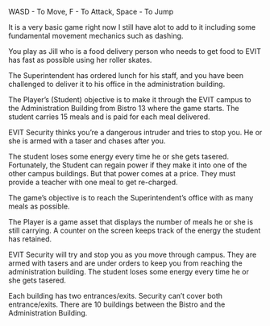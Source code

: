 WASD - To Move,
F - To Attack,
Space - To Jump

It is a very basic game right now I still have alot to add to it including some fundamental movement mechanics such as dashing.

You play as Jill who is a food delivery person who needs to get food to EVIT has fast as possible using her roller skates.

The Superintendent has ordered lunch for his staff, and you have been challenged to deliver it to his office in the administration building.

The Player’s (Student) objective is to make it through the EVIT campus to the Administration Building from Bistro 13 where the game starts. The student carries 15 meals and is paid for each meal delivered.

EVIT Security thinks you’re a dangerous intruder and tries to stop you. He or she is armed with a taser and chases after you.

The student loses some energy every time he or she gets tasered. Fortunately, the Student can regain power if they make it into one of the other campus buildings. But that power comes at a price. They must provide a teacher with one meal to get re-charged.

The game’s objective is to reach the Superintendent’s office with as many meals as possible.

The Player is a game asset that displays the number of meals he or she is still carrying. A counter on the screen keeps track of the energy the student has retained.

EVIT Security will try and stop you as you move through campus. They are armed with tasers and are under orders to keep you from reaching the administration building. The student loses some energy every time he or she gets tasered.

Each building has two entrances/exits. Security can’t cover both entrance/exits. There are 10 buildings between the Bistro and the Administration Building.
